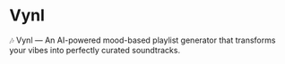 # Vynl
🎶 Vynl — An AI-powered mood-based playlist generator that transforms your vibes into perfectly curated soundtracks.
